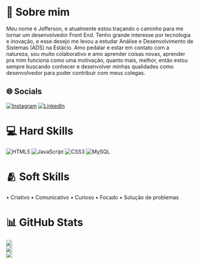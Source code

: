 # 💫 Sobre mim
Meu nome é Jefferson, e atualmente estou traçando o caminho para me tornar um desenvolvedor Front End. Tenho grande interesse por tecnologia e inovação, e esse desejo me levou a estudar Análise e Desenvolvimento de Sistemas (ADS) na Estácio. Amo pedalar e estar em contato com a natureza, sou muito colaborativo e amo aprender coisas novas, aprender pra mim funciona como uma motivação, quanto mais, melhor, então estou sempre buscando conhecer e desenvolver minhas qualidades como desenvolvedor para poder contribuir com meus colegas.


## 🌐 Socials
[![Instagram](https://img.shields.io/badge/Instagram-%23E4405F.svg?logo=Instagram&logoColor=white)](https://instagram.com/allanj.dev) [![LinkedIn](https://img.shields.io/badge/LinkedIn-%230077B5.svg?logo=linkedin&logoColor=white)](https://linkedin.com/in/jefferson-allan-5824b22b6) 

# 💻 Hard Skills
![HTML5](https://img.shields.io/badge/html5-%23E34F26.svg?style=for-the-badge&logo=html5&logoColor=white) ![JavaScript](https://img.shields.io/badge/javascript-%23323330.svg?style=for-the-badge&logo=javascript&logoColor=%23F7DF1E) ![CSS3](https://img.shields.io/badge/css3-%231572B6.svg?style=for-the-badge&logo=css3&logoColor=white) ![MySQL](https://img.shields.io/badge/mysql-4479A1.svg?style=for-the-badge&logo=mysql&logoColor=white)

# 🫂 Soft Skills
• Criativo
• Comunicativo
• Curioso
• Focado
• Solução de problemas

# 📊 GitHub Stats
![](https://github-readme-stats.vercel.app/api?username=Allanjdev&theme=react&hide_border=false&include_all_commits=true&count_private=true)<br/>
![](https://github-readme-streak-stats.herokuapp.com/?user=Allanjdev&theme=react&hide_border=false)<br/>
![](https://github-readme-stats.vercel.app/api/top-langs/?username=Allanjdev&theme=react&hide_border=false&include_all_commits=true&count_private=true&layout=compact)


